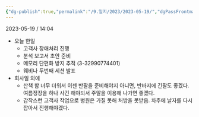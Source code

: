 ```yaml
---
{"dg-publish":true,"permalink":"/9.일지/2023/2023-05-19/","dgPassFrontmatter":true,"noteIcon":""}
---
```




2023-05-19 / 14:04 

- 오늘 한일 
	- 고객사 장애처리 진행 
	- 분석 보고서 초안 준비
	- 메모리 단편화 방지 추적 (3-32990774401)
	- 웨비나 두번째 세션 발표
- 회사일 외에
	- 산책 함 너무 더워서 이젠 반팔을 준비해야지 아니면, 반바지에 긴팔도 좋겠다. 여름정장을 하나 사긴 해야되서 주말을 이용해 나가면 좋겠다.
	- 갑작스런 고객사 작업으로 병원은 가질 못해 처방을 못받음. 차주에 날자를 다시 잡아서 진행해야겠다.